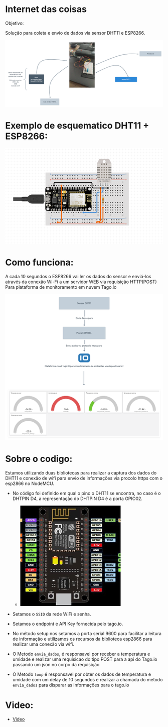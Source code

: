 # Internet das coisas

Objetivo:

  Solução para coleta e envio de dados  via sensor DHT11 e ESP8266.

![Fluxo](/assets/imgReal.png)

# Exemplo de esquematico DHT11 + ESP8266:

![Fluxo](/assets/esquematico.PNG)

# Como funciona:

A cada 10 segundos o ESP8266 vai ler os dados do sensor e enviá-los 
através da conexão Wi-Fi a um servidor WEB via requisição HTTP(POST) Para
plataforma de monitoramento em nuvem Tago.io

![Fluxo](/assets/img.png)

# Sobre o codigo:

  Estamos utilizando duas bibliotecas para realizar a captura dos dados do DHT11 
  e conexão de wifi para envio de informações via procolo https com o esp2866 no NodeMCU.
    
   - No código foi definido em qual o pino o DHT11 se encontra, no caso é o DHTPIN D4, a 
     representação do DHTPIN D4 é a porta GPIO02.   
     
     - ![circuito](/assets/circuito.jpg)
     
   - Setamos o `SSID` da rede WiFi e senha.
   
   - Setamos o endpoint e API Key fornecida pelo tago.io.
    
   - No método setup nos setamos a porta serial 9600 para facilitar a leitura de informação e 
     utilizamos os recursos da biblioteca esp2866 para realizar uma conexão via wifi.
     
   - O Metodo `envia_dados`, é responsavel por receber a temperatura e umidade e realizar uma requisicao do tipo POST para a api do Tago.io
     passando um json no corpo da requisição
     
   - O Metodo `loop` é responsavel por obter os dados de temperatura e umidade com um delay de 10 segundos e realizar a chamada do metodo `envia_dados`
     para disparar as informações para o tago.io
     
      
# Video:

  - [Video](https://www.youtube.com/watch?v=Rnye98CtzP4 "Montagem")


